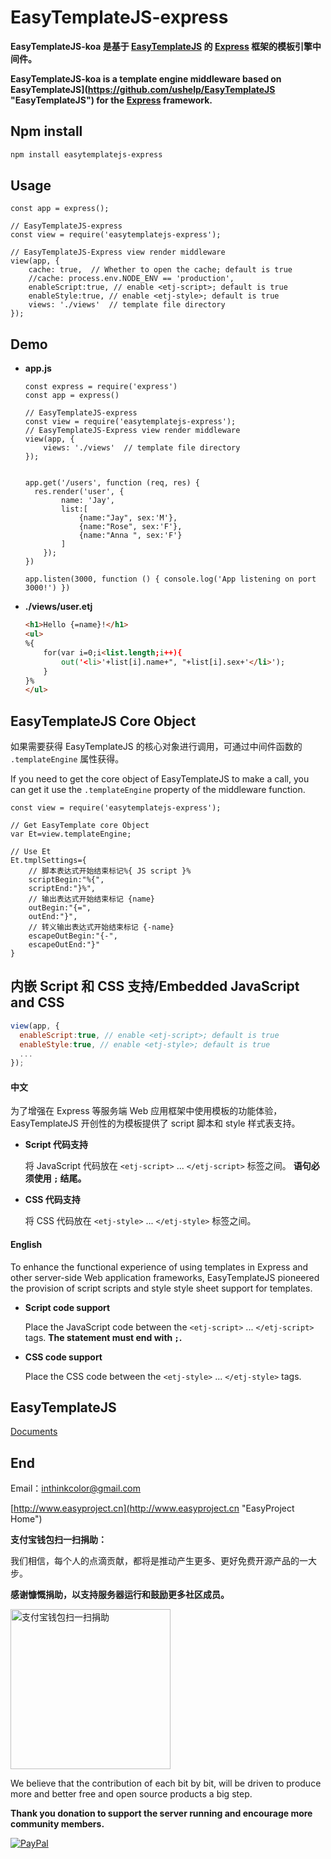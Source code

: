 # EasyTemplateJS-express

**EasyTemplateJS-koa 是基于 [EasyTemplateJS](https://github.com/ushelp/EasyTemplateJS "EasyTemplateJS") 的 [Express](http://expressjs.com/ "Express") 框架的模板引擎中间件。**

**EasyTemplateJS-koa is a template engine middleware based on EasyTemplateJS](https://github.com/ushelp/EasyTemplateJS "EasyTemplateJS")  for the [Express](http://expressjs.com/ "Express") framework.**



## Npm install

```BASH
npm install easytemplatejs-express 
```
	
## Usage

```JS
const app = express();

// EasyTemplateJS-express
const view = require('easytemplatejs-express');

// EasyTemplateJS-Express view render middleware
view(app, {
    cache: true,  // Whether to open the cache; default is true
    //cache: process.env.NODE_ENV == 'production',
    enableScript:true, // enable <etj-script>; default is true
    enableStyle:true, // enable <etj-style>; default is true
    views: './views'  // template file directory
});
```

## Demo

- **app.js**

	```JS
	const express = require('express')
	const app = express() 
	
	// EasyTemplateJS-express
	const view = require('easytemplatejs-express');
	// EasyTemplateJS-Express view render middleware
	view(app, {
		views: './views'  // template file directory
	});
	
	
	app.get('/users', function (req, res) {
	  res.render('user', {
	        name: 'Jay',
			list:[
	 			{name:"Jay", sex:'M'},
	 			{name:"Rose", sex:'F'},
	 			{name:"Anna ", sex:'F'}
	 		]
		});
	})
	
	app.listen(3000, function () { console.log('App listening on port 3000!') })

	```

- **./views/user.etj**

	```HTML
	<h1>Hello {=name}!</h1>
	<ul>
	%{
		for(var i=0;i<list.length;i++){
			out('<li>'+list[i].name+", "+list[i].sex+'</li>');	
		}
	}%
	</ul>
	```
	

## EasyTemplateJS Core Object

如果需要获得 EasyTemplateJS 的核心对象进行调用，可通过中间件函数的 `.templateEngine` 属性获得。

If you need to get the core object of EasyTemplateJS to make a call, you can get it use the `.templateEngine` property of the middleware function.

```JS
const view = require('easytemplatejs-express');

// Get EasyTemplate core Object
var Et=view.templateEngine;

// Use Et
Et.tmplSettings={
	// 脚本表达式开始结束标记%{ JS script }%
	scriptBegin:"%{",
	scriptEnd:"}%",
	// 输出表达式开始结束标记 {name}
	outBegin:"{=",
	outEnd:"}",
	// 转义输出表达式开始结束标记 {-name}
	escapeOutBegin:"{-",
	escapeOutEnd:"}"
}
```
	
	
## 内嵌 Script 和 CSS 支持/Embedded JavaScript and CSS

```javascript
view(app, {
  enableScript:true, // enable <etj-script>; default is true
  enableStyle:true, // enable <etj-style>; default is true
  ...
});
```


#### 中文

为了增强在 Express 等服务端 Web 应用框架中使用模板的功能体验，EasyTemplateJS 开创性的为模板提供了 script 脚本和 style 样式表支持。
- **Script 代码支持**

	将 JavaScript 代码放在 `<etj-script>` ... `</etj-script>` 标签之间。 **语句必须使用 `;` 结尾。**
	
	
- **CSS 代码支持**
		
	将 CSS 代码放在 `<etj-style>` ... `</etj-style>` 标签之间。
	

#### English

To enhance the functional experience of using templates in Express and other server-side Web application frameworks, EasyTemplateJS pioneered the provision of script scripts and style style sheet support for templates.

- **Script code support**

	Place the JavaScript code between the `<etj-script>` ... `</etj-script>` tags. **The statement must end with `;`.**
	
	
- **CSS  code support**
		
	Place the CSS code between the `<etj-style>` ... `</etj-style>` tags.

	
	

## EasyTemplateJS

[Documents](https://github.com/ushelp/EasyTemplateJS "EasyTemplateJS")

## End

Email：<inthinkcolor@gmail.com>

[http://www.easyproject.cn](http://www.easyproject.cn "EasyProject Home")


**支付宝钱包扫一扫捐助：**

我们相信，每个人的点滴贡献，都将是推动产生更多、更好免费开源产品的一大步。

**感谢慷慨捐助，以支持服务器运行和鼓励更多社区成员。**

<img alt="支付宝钱包扫一扫捐助" src="http://www.easyproject.cn/images/s.png"  title="支付宝钱包扫一扫捐助"  height="256" width="256"></img>



We believe that the contribution of each bit by bit, will be driven to produce more and better free and open source products a big step.

**Thank you donation to support the server running and encourage more community members.**

[![PayPal](http://www.easyproject.cn/images/paypaldonation5.jpg)](https://www.paypal.me/easyproject/10 "Make payments with PayPal - it's fast, free and secure!")


